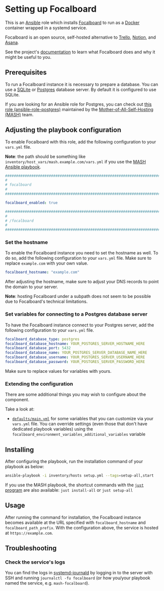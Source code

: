 <!--
SPDX-FileCopyrightText: 2020 - 2024 MDAD project contributors
SPDX-FileCopyrightText: 2020 - 2024 Slavi Pantaleev
SPDX-FileCopyrightText: 2020 Aaron Raimist
SPDX-FileCopyrightText: 2020 Chris van Dijk
SPDX-FileCopyrightText: 2020 Dominik Zajac
SPDX-FileCopyrightText: 2020 Mickaël Cornière
SPDX-FileCopyrightText: 2022 François Darveau
SPDX-FileCopyrightText: 2022 Julian Foad
SPDX-FileCopyrightText: 2022 Warren Bailey
SPDX-FileCopyrightText: 2023 Antonis Christofides
SPDX-FileCopyrightText: 2023 Felix Stupp
SPDX-FileCopyrightText: 2023 Julian-Samuel Gebühr
SPDX-FileCopyrightText: 2023 Pierre 'McFly' Marty
SPDX-FileCopyrightText: 2024 - 2025 Suguru Hirahara

SPDX-License-Identifier: AGPL-3.0-or-later
-->

# Setting up Focalboard

This is an [Ansible](https://www.ansible.com/) role which installs [Focalboard](https://www.focalboard.com/) to run as a [Docker](https://www.docker.com/) container wrapped in a systemd service.

Focalboard is an open source, self-hosted alternative to [Trello](https://trello.com/), [Notion](https://www.notion.so/), and [Asana](https://asana.com/).

See the project's [documentation](https://github.com/mattermost-community/focalboard/blob/main/README.md) to learn what Focalboard does and why it might be useful to you.

## Prerequisites

To run a Focalboard instance it is necessary to prepare a database. You can use a [SQLite](https://www.sqlite.org/) or [Postgres](https://www.postgresql.org/) database server. By default it is configured to use SQLite.

If you are looking for an Ansible role for Postgres, you can check out [this role (ansible-role-postgres)](https://github.com/mother-of-all-self-hosting/ansible-role-postgres) maintained by the [Mother-of-All-Self-Hosting (MASH)](https://github.com/mother-of-all-self-hosting) team.

## Adjusting the playbook configuration

To enable Focalboard with this role, add the following configuration to your `vars.yml` file.

**Note**: the path should be something like `inventory/host_vars/mash.example.com/vars.yml` if you use the [MASH Ansible playbook](https://github.com/mother-of-all-self-hosting/mash-playbook).

```yaml
########################################################################
#                                                                      #
# focalboard                                                           #
#                                                                      #
########################################################################

focalboard_enabled: true

########################################################################
#                                                                      #
# /focalboard                                                          #
#                                                                      #
########################################################################
```

### Set the hostname

To enable the Focalboard instance you need to set the hostname as well. To do so, add the following configuration to your `vars.yml` file. Make sure to replace `example.com` with your own value.

```yaml
focalboard_hostname: "example.com"
```

After adjusting the hostname, make sure to adjust your DNS records to point the domain to your server.

**Note**: hosting Focalboard under a subpath does not seem to be possible due to Focalboard's technical limitations.

### Set variables for connecting to a Postgres database server

To have the Focalboard instance connect to your Postgres server, add the following configuration to your `vars.yml` file.

```yaml
focalboard_database_type: postgres
focalboard_database_hostname: YOUR_POSTGRES_SERVER_HOSTNAME_HERE
focalboard_database_port: 5432
focalboard_database_name: YOUR_POSTGRES_SERVER_DATABASE_NAME_HERE
focalboard_database_username: YOUR_POSTGRES_SERVER_USERNAME_HERE
focalboard_database_password: YOUR_POSTGRES_SERVER_PASSWORD_HERE
```

Make sure to replace values for variables with yours.

### Extending the configuration

There are some additional things you may wish to configure about the component.

Take a look at:

- [`defaults/main.yml`](../defaults/main.yml) for some variables that you can customize via your `vars.yml` file. You can override settings (even those that don't have dedicated playbook variables) using the `focalboard_environment_variables_additional_variables` variable

## Installing

After configuring the playbook, run the installation command of your playbook as below:

```sh
ansible-playbook -i inventory/hosts setup.yml --tags=setup-all,start
```

If you use the MASH playbook, the shortcut commands with the [`just` program](https://github.com/mother-of-all-self-hosting/mash-playbook/blob/main/docs/just.md) are also available: `just install-all` or `just setup-all`

## Usage

After running the command for installation, the Focalboard instance becomes available at the URL specified with `focalboard_hostname` and `focalboard_path_prefix`. With the configuration above, the service is hosted at `https://example.com`.

## Troubleshooting

### Check the service's logs

You can find the logs in [systemd-journald](https://www.freedesktop.org/software/systemd/man/systemd-journald.service.html) by logging in to the server with SSH and running `journalctl -fu focalboard` (or how you/your playbook named the service, e.g. `mash-focalboard`).
